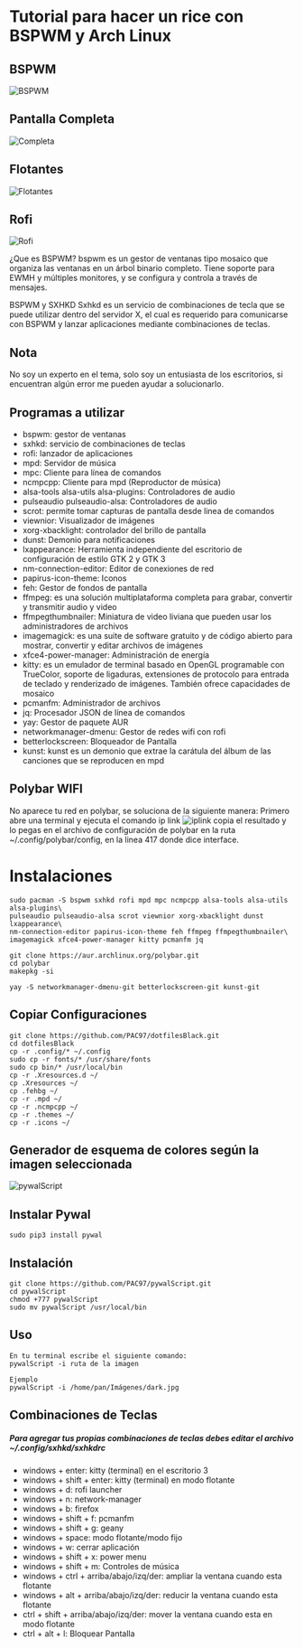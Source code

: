 # Tutorial para hacer un rice con BSPWM y Arch Linux 

## BSPWM
![BSPWM](.screenshots/bspwm.png)  
## Pantalla Completa
![Completa](.screenshots/completa.png)  
## Flotantes
![Flotantes](.screenshots/flotantes.png)  
## Rofi
![Rofi](.screenshots/rofi.png)  

¿Que es BSPWM?
bspwm es un gestor de ventanas tipo mosaico que organiza las ventanas en un árbol binario completo. Tiene soporte para EWMH y múltiples monitores, y se configura y controla a través de mensajes. 

BSPWM y SXHKD 
Sxhkd es un servicio de combinaciones de tecla que se puede utilizar dentro del servidor X, el cual es requerido para comunicarse con BSPWM y lanzar aplicaciones mediante combinaciones de teclas.

## Nota
No soy un experto en el tema, solo soy un entusiasta de los escritorios, si encuentran algún error me pueden ayudar a solucionarlo.

## Programas a utilizar  
- bspwm: gestor de ventanas  
- sxhkd: servicio de combinaciones de teclas  
- rofi: lanzador de aplicaciones 
- mpd: Servidor de música  
- mpc: Cliente para línea de comandos 
- ncmpcpp: Cliente para mpd (Reproductor de música) 
- alsa-tools alsa-utils alsa-plugins: Controladores de audio  
- pulseaudio pulseaudio-alsa: Controladores de audio  
- scrot: permite tomar capturas de pantalla desde linea de comandos  
- viewnior: Visualizador de imágenes 
- xorg-xbacklight: controlador del brillo de pantalla   
- dunst: Demonio para notificaciones 
- lxappearance: Herramienta independiente del escritorio de configuración de estilo GTK 2 y GTK 3 
- nm-connection-editor: Editor de conexiones de red 
- papirus-icon-theme: Iconos 
- feh: Gestor de fondos de pantalla 
- ffmpeg: es una solución multiplataforma completa para grabar, convertir y transmitir audio y video 
- ffmpegthumbnailer: Miniatura de video liviana que pueden usar los administradores de archivos 
- imagemagick: es una suite de software gratuito y de código abierto para mostrar, convertir y editar archivos de imágenes 
- xfce4-power-manager: Administración de energía 
- kitty: es un emulador de terminal basado en OpenGL programable con TrueColor, soporte de ligaduras, extensiones de protocolo para entrada de teclado y renderizado de imágenes. También ofrece capacidades de mosaico 
- pcmanfm: Administrador de archivos 
- jq: Procesador JSON de línea de comandos 
- yay: Gestor de paquete AUR 
- networkmanager-dmenu: Gestor de redes wifi con rofi 
- betterlockscreen: Bloqueador de Pantalla  
- kunst: kunst es un demonio que extrae la carátula del álbum de las canciones que se reproducen en mpd 

## Polybar WIFI 
No aparece tu red en polybar, se soluciona de la siguiente manera: Primero abre una terminal y ejecuta el comando ip link 
![iplink](.screenshots/iplink.png) copia el resultado y lo pegas en el archivo de configuración de polybar en la ruta ~/.config/polybar/config, en la linea 417 donde dice interface.

# Instalaciones  
```
sudo pacman -S bspwm sxhkd rofi mpd mpc ncmpcpp alsa-tools alsa-utils alsa-plugins\
pulseaudio pulseaudio-alsa scrot viewnior xorg-xbacklight dunst lxappearance\
nm-connection-editor papirus-icon-theme feh ffmpeg ffmpegthumbnailer\
imagemagick xfce4-power-manager kitty pcmanfm jq
```
```
git clone https://aur.archlinux.org/polybar.git  
cd polybar  
makepkg -si 
``` 
```
yay -S networkmanager-dmenu-git betterlockscreen-git kunst-git 
```  
## Copiar Configuraciones  
``` 
git clone https://github.com/PAC97/dotfilesBlack.git 
cd dotfilesBlack  
cp -r .config/* ~/.config  
sudo cp -r fonts/* /usr/share/fonts   
sudo cp bin/* /usr/local/bin  
cp -r .Xresources.d ~/  
cp .Xresources ~/  
cp .fehbg ~/  
cp -r .mpd ~/  
cp -r .ncmpcpp ~/  
cp -r .themes ~/  
cp -r .icons ~/  
```  

## Generador de esquema de colores según la imagen seleccionada 
![pywalScript](.screenshots/final.gif)  

## Instalar Pywal    
```
sudo pip3 install pywal
```
## Instalación  
```
git clone https://github.com/PAC97/pywalScript.git  
cd pywalScript  
chmod +777 pywalScript  
sudo mv pywalScript /usr/local/bin  
```

## Uso  
```
En tu terminal escribe el siguiente comando:  
pywalScript -i ruta de la imagen  

Ejemplo
pywalScript -i /home/pan/Imágenes/dark.jpg
```
## Combinaciones de Teclas
##### Para agregar tus propias combinaciones de teclas debes editar el archivo ~/.config/sxhkd/sxhkdrc
- windows + enter: kitty (terminal) en el escritorio 3
- windows + shift + enter: kitty (terminal) en modo flotante
- windows + d: rofi launcher 
- windows + n: network-manager
- windows + b: firefox
- windows + shift + f: pcmanfm
- windows + shift + g: geany 
- windows + space: modo flotante/modo fijo
- windows + w: cerrar aplicación
- windows + shift + x: power menu
- windows + shift + m: Controles de música
- windows + ctrl + arriba/abajo/izq/der: ampliar la ventana cuando esta flotante
- windows + alt + arriba/abajo/izq/der: reducir la ventana cuando esta flotante 
- ctrl + shift + arriba/abajo/izq/der: mover la ventana cuando esta en modo flotante
- ctrl + alt + l: Bloquear Pantalla